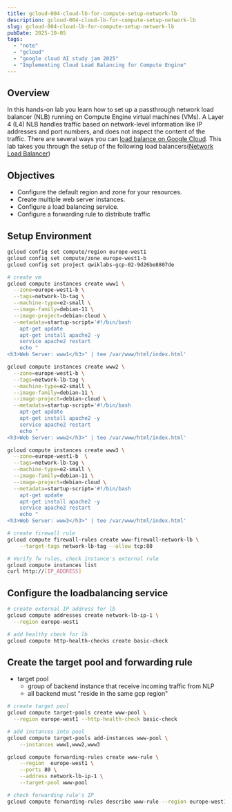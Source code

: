 ```yaml
---
title: gcloud-004-cloud-lb-for-compute-setup-network-lb
description: gcloud-004-cloud-lb-for-compute-setup-network-lb
slug: gcloud-004-cloud-lb-for-compute-setup-network-lb
pubDate: 2025-10-05
tags:
  - "note"
  - "gcloud"
  - "google cloud AI study jam 2025"
  - "Implementing Cloud Load Balancing for Compute Engine"
---
```


## Overview

In this hands-on lab you learn how to set up a passthrough network load balancer (NLB) running on Compute Engine virtual machines (VMs). A Layer 4 (L4) NLB handles traffic based on network-level information like IP addresses and port numbers, and does not inspect the content of the traffic.
There are several ways you can [load balance on Google Cloud](https://cloud.google.com/load-balancing/docs/load-balancing-overview#a_closer_look_at_cloud_load_balancers). This lab takes you through the setup of the following load balancers([Network Load Balancer](https://cloud.google.com/compute/docs/load-balancing/network/))

## Objectives

- Configure the default region and zone for your resources.
- Create multiple web server instances.
- Configure a load balancing service.
- Configure a forwarding rule to distribute traffic

## Setup Environment

```bash
gcloud config set compute/region europe-west1
gcloud config set compute/zone europe-west1-b
gcloud config set project qwiklabs-gcp-02-9d26be8807de

```

```bash
# create vm
gcloud compute instances create www1 \
  --zone=europe-west1-b \
  --tags=network-lb-tag \
  --machine-type=e2-small \
  --image-family=debian-11 \
  --image-project=debian-cloud \
  --metadata=startup-script='#!/bin/bash
    apt-get update
    apt-get install apache2 -y
    service apache2 restart
    echo "
<h3>Web Server: www1</h3>" | tee /var/www/html/index.html'

gcloud compute instances create www2 \
  --zone=europe-west1-b \
  --tags=network-lb-tag \
  --machine-type=e2-small \
  --image-family=debian-11 \
  --image-project=debian-cloud \
  --metadata=startup-script='#!/bin/bash
    apt-get update
    apt-get install apache2 -y
    service apache2 restart
    echo "
<h3>Web Server: www2</h3>" | tee /var/www/html/index.html'

gcloud compute instances create www3 \
  --zone=europe-west1-b  \
  --tags=network-lb-tag \
  --machine-type=e2-small \
  --image-family=debian-11 \
  --image-project=debian-cloud \
  --metadata=startup-script='#!/bin/bash
    apt-get update
    apt-get install apache2 -y
    service apache2 restart
    echo "
<h3>Web Server: www3</h3>" | tee /var/www/html/index.html'

# create firewall rule
gcloud compute firewall-rules create www-firewall-network-lb \
    --target-tags network-lb-tag --allow tcp:80

# Verify fw rules, check instance's external rule
gcloud compute instances list
curl http://[IP_ADDRESS]
```

## Configure the loadbalancing service

```bash
# create external IP address for lb
gcloud compute addresses create network-lb-ip-1 \
  --region europe-west1

# add healthy check for lb
gcloud compute http-health-checks create basic-check
```

## Create the target pool and forwarding rule

- target pool
  - group of backend instance that receive incoming traffic from NLP
  - all backend must "reside in the same gcp region"

```bash
# create target pool
gcloud compute target-pools create www-pool \
  --region europe-west1 --http-health-check basic-check

# add instances into pool
gcloud compute target-pools add-instances www-pool \
    --instances www1,www2,www3

gcloud compute forwarding-rules create www-rule \
    --region  europe-west1 \
    --ports 80 \
    --address network-lb-ip-1 \
    --target-pool www-pool

# check forwarding rule's IP
gcloud compute forwarding-rules describe www-rule --region europe-west1
```
